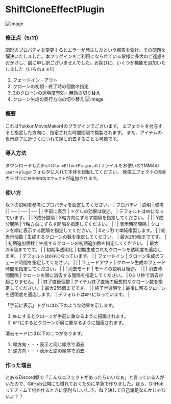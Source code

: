 # ShiftCloneEffectPlugin
![image](https://github.com/sinBetaKun/ShiftCloneEffectPlugin/assets/149294811/f50808f9-5643-4813-a7dc-9b7e00f1f54e)
### 修正点（5/11）
図形のプロパティを変更するとエラーが発生したという報告を受け、その問題を解決いたしました。本プラグインをご利用になられている皆様に多大のご迷惑をおかけし、誠に申し訳ございませんでした。お詫びに、いくつか機能を追加いたしました（いらねぇぇ!!）
1. フェードイン・アウト
2. クローンの初期・終了時の個数の指定
3. 2のクローンの透明度有効・無効の切り替え
4. クローン生成の奥行方向の切り替え
![image](https://github.com/sinBetaKun/ShiftCloneEffectPlugin/assets/149294811/ef076267-8a64-4a06-aa36-ff6c8f0c68cb)

### 概要
これはYukkuriMovieMaker4のプラグインでございます。
エフェクトを付与すると指定した方向に、指定された時間間隔で複製されます。
また、アイテムの表示終了に近づくにつれて逆に消去することも可能です。

### 導入方法
ダウンロードした`ShiftCloneEffectPlugin.dll`ファイルをお使いのYMM4の`user`→`plugin`フォルダに入れて本体を起動してください。
映像エフェクトの`配置`カテゴリに`時間差複製エフェクト`が追加されます。

### 使い方
以下の説明を参考にプロパティを設定してください。
| プロパティ | 説明 | 備考 |
| --- | --- | --- |
| 手前に表示 | トグルの効果は後述。 | デフォルトは`ON`になっています。 |
| X成分間隔 | X軸方向にずらす間隔を指定してください。 |  |
| Y成分間隔 | Y軸方向にずらす間隔を指定してください。 |  |
| 表示時間間隔 | クローンを順に表示する間隔を指定してください。 | 0ミリ秒で単純複製します。 |
| 総表示個数 | 生成するクローンの数を指定してください。 | 最大255個までです。 |
| 初期追加個数 | 生成するクローンの初期追加数を指定してください。 | 最大255個までです。 |
| 初期半透明化 | 初期生成されたクローンを透明度を適応します。 | デフォルトは`OFF`になっています。 |
| フェードイン | クローン生成のフェード時間を指定してください。 |  |
| フェードアウト | クローン生成のフェード時間を指定してください。 |  |
| 消去モード | モードの説明は後述。 |  |
| 消去時間間隔 | クローンを順に消去する間隔を指定してください。 | 0ミリ秒で消去が起こりません。 |
| 終了直後個数 | アイテム終了直後の仮想的なクローン数を指定してください。 | 最大255個までです。 |
| 終了半透明化 | 最後に残るクローンを透明度を適応します。 | デフォルトは`OFF`になっています。 |

「手前に表示」トグルは以下のような効果を示します。
1. `ON`にするとクローンが手前に重なるように描画されます。
2. `OFF`にするとクローンが奥に重なるように描画されます。

消去モードには以下の二つがあります。
1. 順方向・・・表示と同じ順序で消去
2. 逆方向・・・表示と逆の順序で消去

### 作った理由
とあるDiscord鯖で「こんなエフェクトがあったらいいなぁ」と言っている人がいたので、GitHub公開にも慣れておくために早急で作りました。ほら、GitHubってチームで何か作るときに便利らしいしさ。ね？決して自己満足なんかじゃないよ？？
